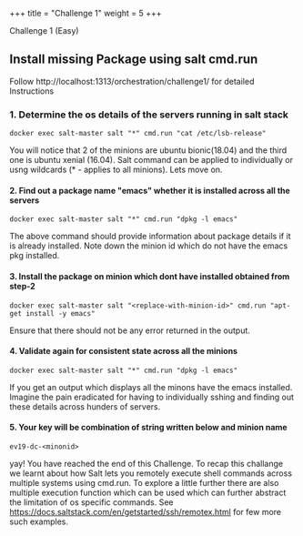 +++
title = "Challenge 1"
weight = 5
+++

Challenge 1 (Easy)

## Install missing Package using salt cmd.run 

Follow  http://localhost:1313/orchestration/challenge1/ for detailed Instructions 


### 1. Determine the os details of the servers running in salt stack 

```
docker exec salt-master salt "*" cmd.run "cat /etc/lsb-release"
```
You will notice that 2 of the minions are ubuntu bionic(18.04) and the third one is ubuntu xenial (16.04). Salt command can be applied to individually or usng wildcards (* - applies to all minions). Lets move on. 

#### 2. Find out a package  name "emacs" whether it is installed across all the servers

```
docker exec salt-master salt "*" cmd.run "dpkg -l emacs"
```
The above command should provide information about package details if it is already installed. Note down the minion id which do not have the emacs pkg installed. 

#### 3. Install the package on minion which dont have installed obtained from step-2 

```
docker exec salt-master salt "<replace-with-minion-id>" cmd.run "apt-get install -y emacs"
```
Ensure that there should not be any error returned in the output. 

#### 4. Validate again for consistent state across all the minions

```
docker exec salt-master salt "*" cmd.run "dpkg -l emacs"
```
If you get an output which displays all the minons have the emacs installed. 
Imagine the pain eradicated for having to individually sshing and finding out these details across hunders of servers. 

#### 5. Your key will be combination of string written below and minion name 

```
ev19-dc-<minonid>
```
yay! You have reached the end of this Challenge. To recap this challange we learnt about how Salt lets you remotely execute shell commands across multiple systems using cmd.run. To explore a little further there are also multiple execution function which can be used which can further abstract the limitation of os specific commands. See https://docs.saltstack.com/en/getstarted/ssh/remotex.html for few more such examples. 